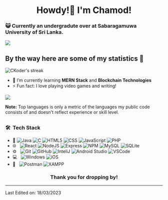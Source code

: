 <h1 align="center">Howdy!👋 I'm Chamod!</h1>

### :smiley_cat: Currently an undergradute over at Sabaragamuwa University of Sri Lanka.

<a href="https://www.youtube.com/watch?v=dQw4w9WgXcQ"><img src="https://user-images.githubusercontent.com/73097560/115834477-dbab4500-a447-11eb-908a-139a6edaec5c.gif"></a>

## By the way here are some of my statistics 🚀
<!-- ![Top Langs](https://github-readme-stats.vercel.app/api/top-langs/?username=c-koder&theme=onedark&layout=compact)
<br/> -->
![CKoder's streak](https://github-readme-streak-stats.herokuapp.com/?user=c-koder&theme=onedark)
<!-- ![CKoder's github stats](https://github-readme-stats.vercel.app/api?username=c-koder&show_icons=true&theme=onedark) -->
- 🌱 I’m currently learning **MERN Stack** and **Blockchain Technologies**
- ⚡ Fun fact: I love playing video games and writing!

<a href="https://www.youtube.com/watch?v=dQw4w9WgXcQ"><img src="https://user-images.githubusercontent.com/73097560/115834477-dbab4500-a447-11eb-908a-139a6edaec5c.gif"></a>

<b>Note:</b> Top languages is only a metric of the languages my public code consists of and doesn't reflect experience or skill level.

## <h3> 🛠 &nbsp;Tech Stack</h3> 

- :space_invader:
  ![Java](https://img.shields.io/badge/Java-ED8B00?style=for-the-badge&logo=java&logoColor=white)
  ![C](https://img.shields.io/badge/C-00599C?style=for-the-badge&logo=c&logoColor=white) 
  ![HTML5](https://img.shields.io/badge/HTML5-E34F26?style=for-the-badge&logo=html5&logoColor=white)
  ![CSS](https://img.shields.io/badge/CSS-239120?&style=for-the-badge&logo=css3&logoColor=white)
  ![JavaScript](https://img.shields.io/badge/JavaScript-323330?style=for-the-badge&logo=javascript&logoColor=F7DF1E)
  ![PHP](https://img.shields.io/badge/PHP-777BB4?style=for-the-badge&logo=php&logoColor=white) 
- 🌐 &nbsp;
  ![React](https://img.shields.io/badge/React-20232A?style=for-the-badge&logo=react&logoColor=61DAFB) 
  ![NodeJS](https://img.shields.io/badge/Node.js-339933?style=for-the-badge&logo=nodedotjs&logoColor=white)
  ![Express](https://img.shields.io/badge/Express.js-000000?style=for-the-badge&logo=express&logoColor=white)
  ![NPM](https://img.shields.io/badge/npm-CB3837?style=for-the-badge&logo=npm&logoColor=white)
  ![MySQL](https://img.shields.io/badge/MySQL-00000F?style=for-the-badge&logo=mysql&logoColor=white)
  ![SQLite](https://img.shields.io/badge/SQLite-07405E?style=for-the-badge&logo=sqlite&logoColor=white)
- ⚙️ &nbsp;
  ![Git](https://img.shields.io/badge/Git-F05032?style=for-the-badge&logo=git&logoColor=white)
  ![GitHub](https://img.shields.io/badge/GitHub-100000?style=for-the-badge&logo=github&logoColor=white)
  ![InteliJ](https://camo.githubusercontent.com/a2fdb686bf3f4bd26f142a4b60bde87647ff18e340d8251e0aea3fa551bb568e/68747470733a2f2f696d672e736869656c64732e696f2f62616467652f496e74656c6c694a494445412d3030303030302e7376673f7374796c653d666f722d7468652d6261646765266c6f676f3d696e74656c6c696a2d69646561266c6f676f436f6c6f723d7768697465)
  ![Android Studio](https://img.shields.io/badge/Android_Studio-3DDC84?style=for-the-badge&logo=android-studio&logoColor=white)
  ![VSCode](https://img.shields.io/badge/Visual_Studio_Code-0078D4?style=for-the-badge&logo=visual%20studio%20code&logoColor=white)
- 💻 &nbsp;
  ![Windows](https://img.shields.io/badge/Windows-0078D6?style=for-the-badge&logo=windows&logoColor=white)
  ![iOS](https://img.shields.io/badge/iOS-000000?style=for-the-badge&logo=ios&logoColor=white)
- 🔧 &nbsp;
  ![Postman](https://img.shields.io/badge/Postman-FF6C37?style=for-the-badge&logo=Postman&logoColor=white)
  ![XAMPP](https://img.shields.io/badge/Xampp-F37623?style=for-the-badge&logo=xampp&logoColor=white)
   

<h3 align="center">Thank you for dropping by!</h3>

------

Last Edited on: 18/03/2023
<!--
**Chamod9991/Chamod9991** is a ✨ _special_ ✨ repository because its `README.md` (this file) appears on your GitHub profile.

